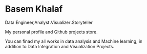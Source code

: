 # Basem Khalaf
Data Engineer,Analyst،Visualizer،Storyteller




My personal profile and Github projects store.

You can finad my all works in data analysis and Machine learning, in addition to Data Integration and Visualization Projects.
